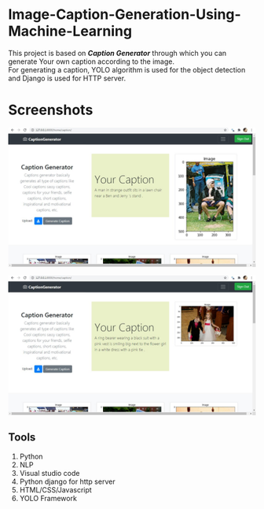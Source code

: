 # Image-Caption-Generation-Using-Machine-Learning

This project is based on ***Caption Generator*** through which you can generate Your own caption according to the image.  
For generating a caption, YOLO algorithm is used for the object detection and Django is used for HTTP server.
# Screenshots
![Home Page](https://github.com/the-pythonists/Image-Caption-Generation-Using-Machine-Learning/blob/master/Screenshots/image4.jpg)  


![Home Page](https://github.com/the-pythonists/Image-Caption-Generation-Using-Machine-Learning/blob/master/Screenshots/image5.jpg)


## Tools
1) Python
2) NLP
3) Visual studio code
4) Python django for http server
5) HTML/CSS/Javascript
6) YOLO Framework
